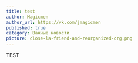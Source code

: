 ```yaml
---
title: test
author: Magicmen
author_url: https://vk.com/jmagicmen
published: true
category: Важные новости
picture: close-la-friend-and-reorganized-org.png
---
```


TEST